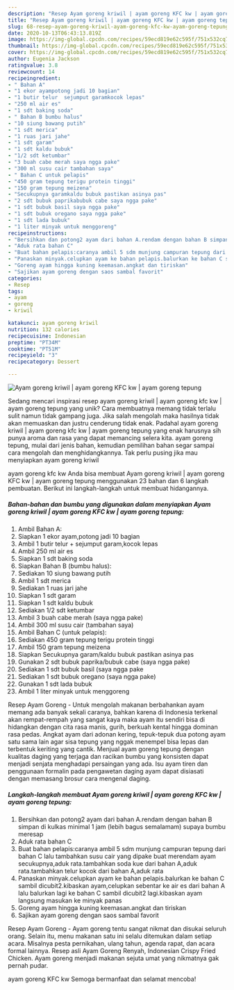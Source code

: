 ```yaml
---
description: "Resep Ayam goreng kriwil | ayam goreng KFC kw | ayam goreng tepung yang Lezat Sekali"
title: "Resep Ayam goreng kriwil | ayam goreng KFC kw | ayam goreng tepung yang Lezat Sekali"
slug: 68-resep-ayam-goreng-kriwil-ayam-goreng-kfc-kw-ayam-goreng-tepung-yang-lezat-sekali
date: 2020-10-13T06:43:13.819Z
image: https://img-global.cpcdn.com/recipes/59ecd819e62c595f/751x532cq70/ayam-goreng-kriwil-ayam-goreng-kfc-kw-ayam-goreng-tepung-foto-resep-utama.jpg
thumbnail: https://img-global.cpcdn.com/recipes/59ecd819e62c595f/751x532cq70/ayam-goreng-kriwil-ayam-goreng-kfc-kw-ayam-goreng-tepung-foto-resep-utama.jpg
cover: https://img-global.cpcdn.com/recipes/59ecd819e62c595f/751x532cq70/ayam-goreng-kriwil-ayam-goreng-kfc-kw-ayam-goreng-tepung-foto-resep-utama.jpg
author: Eugenia Jackson
ratingvalue: 3.8
reviewcount: 14
recipeingredient:
- " Bahan A"
- "1 ekor ayampotong jadi 10 bagian"
- "1 butir telur  sejumput garamkocok lepas"
- "250 ml air es"
- "1 sdt baking soda"
- " Bahan B bumbu halus"
- "10 siung bawang putih"
- "1 sdt merica"
- "1 ruas jari jahe"
- "1 sdt garam"
- "1 sdt kaldu bubuk"
- "1/2 sdt ketumbar"
- "3 buah cabe merah saya ngga pake"
- "300 ml susu cair tambahan saya"
- " Bahan C untuk pelapis"
- "450 gram tepung terigu protein tinggi"
- "150 gram tepung meizena"
- "Secukupnya garamkaldu bubuk pastikan asinya pas"
- "2 sdt bubuk paprikabubuk cabe saya ngga pake"
- "1 sdt bubuk basil saya ngga pake"
- "1 sdt bubuk oregano saya ngga pake"
- "1 sdt lada bubuk"
- "1 liter minyak untuk menggoreng"
recipeinstructions:
- "Bersihkan dan potong2 ayam dari bahan A.rendam dengan bahan B simpan di kulkas minimal 1 jam (lebih bagus semalamam) supaya bumbu meresap"
- "Aduk rata bahan C"
- "Buat bahan pelapis:caranya ambil 5 sdm munjung campuran tepung dari bahan C lalu tambahkan susu cair yang dipake buat merendam ayam secukupnya,aduk rata.tambahkan soda kue dari bahan A,aduk rata.tambahkan telur kocok dari bahan A,aduk rata"
- "Panaskan minyak.celupkan ayam ke bahan pelapis.balurkan ke bahan C sambil dicubit2.kibaskan ayam,celupkan sebentar ke air es dari bahan A lalu balurkan lagi ke bahan C sambil dicubit2 lagi.kibaskan ayam langsung masukan ke minyak panas"
- "Goreng ayam hingga kuning keemasan.angkat dan tiriskan"
- "Sajikan ayam goreng dengan saos sambal favorit"
categories:
- Resep
tags:
- ayam
- goreng
- kriwil

katakunci: ayam goreng kriwil 
nutrition: 132 calories
recipecuisine: Indonesian
preptime: "PT34M"
cooktime: "PT51M"
recipeyield: "3"
recipecategory: Dessert

---
```



![Ayam goreng kriwil | ayam goreng KFC kw | ayam goreng tepung](https://img-global.cpcdn.com/recipes/59ecd819e62c595f/751x532cq70/ayam-goreng-kriwil-ayam-goreng-kfc-kw-ayam-goreng-tepung-foto-resep-utama.jpg)

Sedang mencari inspirasi resep ayam goreng kriwil | ayam goreng kfc kw | ayam goreng tepung yang unik? Cara membuatnya memang tidak terlalu sulit namun tidak gampang juga. Jika salah mengolah maka hasilnya tidak akan memuaskan dan justru cenderung tidak enak. Padahal ayam goreng kriwil | ayam goreng kfc kw | ayam goreng tepung yang enak harusnya sih punya aroma dan rasa yang dapat memancing selera kita.
 ayam goreng tepung, mulai dari jenis bahan, kemudian pemilihan bahan segar sampai cara mengolah dan menghidangkannya. Tak perlu pusing jika mau menyiapkan ayam goreng kriwil 

 ayam goreng kfc kw  Anda bisa membuat Ayam goreng kriwil | ayam goreng KFC kw | ayam goreng tepung menggunakan 23 bahan dan 6 langkah pembuatan. Berikut ini langkah-langkah untuk membuat hidangannya.

<!--inarticleads1-->

##### Bahan-bahan dan bumbu yang digunakan dalam menyiapkan Ayam goreng kriwil | ayam goreng KFC kw | ayam goreng tepung:

1. Ambil  Bahan A:
1. Siapkan 1 ekor ayam,potong jadi 10 bagian
1. Ambil 1 butir telur + sejumput garam,kocok lepas
1. Ambil 250 ml air es
1. Siapkan 1 sdt baking soda
1. Siapkan  Bahan B (bumbu halus):
1. Sediakan 10 siung bawang putih
1. Ambil 1 sdt merica
1. Sediakan 1 ruas jari jahe
1. Siapkan 1 sdt garam
1. Siapkan 1 sdt kaldu bubuk
1. Sediakan 1/2 sdt ketumbar
1. Ambil 3 buah cabe merah (saya ngga pake)
1. Ambil 300 ml susu cair (tambahan saya)
1. Ambil  Bahan C (untuk pelapis):
1. Sediakan 450 gram tepung terigu protein tinggi
1. Ambil 150 gram tepung meizena
1. Siapkan Secukupnya garam/kaldu bubuk pastikan asinya pas
1. Gunakan 2 sdt bubuk paprika/bubuk cabe (saya ngga pake)
1. Sediakan 1 sdt bubuk basil (saya ngga pake
1. Sediakan 1 sdt bubuk oregano (saya ngga pake)
1. Gunakan 1 sdt lada bubuk
1. Ambil 1 liter minyak untuk menggoreng


Resep Ayam Goreng - Untuk mengolah makanan berbahankan ayam memang ada banyak sekali caranya, bahkan karena di Indonesia terkenal akan rempat-rempah yang sangat kaya maka ayam itu sendiri bisa di hidangkan dengan cita rasa manis, gurih, berkuah kental hingga dominan rasa pedas. Angkat ayam dari adonan kering, tepuk-tepuk dua potong ayam satu sama lain agar sisa tepung yang nggak menempel bisa lepas dan terbentuk keriting yang cantik. Menjual ayam goreng tepung dengan kualitas daging yang terjaga dan racikan bumbu yang konsisten dapat menjadi senjata menghadapi persaingan yang ada. Isu ayam tiren dan penggunaan formalin pada pengawetan daging ayam dapat disiasati dengan memasang brosur cara mengenal daging. 

<!--inarticleads2-->

##### Langkah-langkah membuat Ayam goreng kriwil | ayam goreng KFC kw | ayam goreng tepung:

1. Bersihkan dan potong2 ayam dari bahan A.rendam dengan bahan B simpan di kulkas minimal 1 jam (lebih bagus semalamam) supaya bumbu meresap
1. Aduk rata bahan C
1. Buat bahan pelapis:caranya ambil 5 sdm munjung campuran tepung dari bahan C lalu tambahkan susu cair yang dipake buat merendam ayam secukupnya,aduk rata.tambahkan soda kue dari bahan A,aduk rata.tambahkan telur kocok dari bahan A,aduk rata
1. Panaskan minyak.celupkan ayam ke bahan pelapis.balurkan ke bahan C sambil dicubit2.kibaskan ayam,celupkan sebentar ke air es dari bahan A lalu balurkan lagi ke bahan C sambil dicubit2 lagi.kibaskan ayam langsung masukan ke minyak panas
1. Goreng ayam hingga kuning keemasan.angkat dan tiriskan
1. Sajikan ayam goreng dengan saos sambal favorit


Resep Ayam Goreng - Ayam goreng tentu sangat nikmat dan disukai seluruh orang. Selain itu, menu makanan satu ini selalu ditemukan dalam setiap acara. Misalnya pesta pernikahan, ulang tahun, agenda rapat, dan acara formal lainnya. Resep asli Ayam Goreng Renyah, Indonesian Crispy Fried Chicken. Ayam goreng menjadi makanan sejuta umat yang nikmatnya gak pernah pudar. 

 ayam goreng KFC kw  Semoga bermanfaat dan selamat mencoba!
